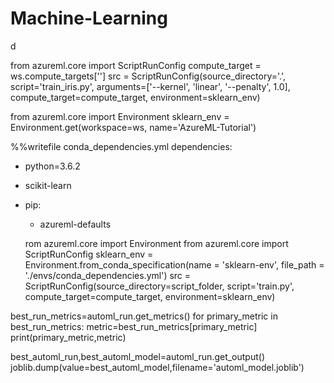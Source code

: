 # Machine-Learning
d

from azureml.core import ScriptRunConfig
compute_target = ws.compute_targets['<my-cluster-name>']
src = ScriptRunConfig(source_directory='.',
                      script='train_iris.py',
                      arguments=['--kernel', 'linear', '--penalty', 1.0],
                      compute_target=compute_target,
                      environment=sklearn_env)
  
  
  from azureml.core import Environment
sklearn_env = Environment.get(workspace=ws, name='AzureML-Tutorial')


%%writefile conda_dependencies.yml
dependencies:
- python=3.6.2
- scikit-learn
- pip:
  - azureml-defaults
  
  
  
  rom azureml.core import Environment
from azureml.core import ScriptRunConfig
sklearn_env = Environment.from_conda_specification(name = 'sklearn-env', file_path = './envs/conda_dependencies.yml')
src = ScriptRunConfig(source_directory=script_folder,
                      script='train.py',
                      compute_target=compute_target,
                      environment=sklearn_env)


best_run_metrics=automl_run.get_metrics()
for primary_metric in best_run_metrics:
    metric=best_run_metrics[primary_metric]
    print(primary_metric,metric)


best_automl_run,best_automl_model=automl_run.get_output()
joblib.dump(value=best_automl_model,filename='automl_model.joblib')
